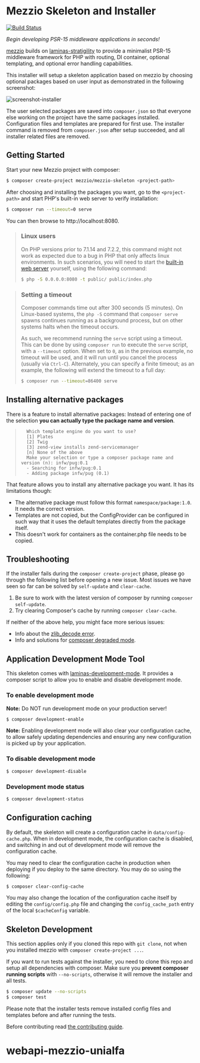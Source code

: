 # Mezzio Skeleton and Installer

[![Build Status](https://github.com/mezzio/mezzio-skeleton/actions/workflows/continuous-integration.yml/badge.svg)](https://github.com/mezzio/mezzio-skeleton/actions/workflows/continuous-integration.yml)

*Begin developing PSR-15 middleware applications in seconds!*

[mezzio](https://github.com/mezzio/mezzio) builds on
[laminas-stratigility](https://github.com/laminas/laminas-stratigility) to
provide a minimalist PSR-15 middleware framework for PHP with routing, DI
container, optional templating, and optional error handling capabilities.

This installer will setup a skeleton application based on mezzio by
choosing optional packages based on user input as demonstrated in the following
screenshot:

![screenshot-installer](https://user-images.githubusercontent.com/1011217/90332191-55d32200-dfbb-11ea-80c0-27a07ef5691a.png)

The user selected packages are saved into `composer.json` so that everyone else
working on the project have the same packages installed. Configuration files and
templates are prepared for first use. The installer command is removed from
`composer.json` after setup succeeded, and all installer related files are
removed.

## Getting Started

Start your new Mezzio project with composer:

```bash
$ composer create-project mezzio/mezzio-skeleton <project-path>
```

After choosing and installing the packages you want, go to the
`<project-path>` and start PHP's built-in web server to verify installation:

```bash
$ composer run --timeout=0 serve
```

You can then browse to http://localhost:8080.

> ### Linux users
>
> On PHP versions prior to 7.1.14 and 7.2.2, this command might not work as
> expected due to a bug in PHP that only affects linux environments. In such
> scenarios, you will need to start the [built-in web
> server](http://php.net/manual/en/features.commandline.webserver.php) yourself,
> using the following command:
>
> ```bash
> $ php -S 0.0.0.0:8080 -t public/ public/index.php
> ```

> ### Setting a timeout
>
> Composer commands time out after 300 seconds (5 minutes). On Linux-based
> systems, the `php -S` command that `composer serve` spawns continues running
> as a background process, but on other systems halts when the timeout occurs.
>
> As such, we recommend running the `serve` script using a timeout. This can
> be done by using `composer run` to execute the `serve` script, with a
> `--timeout` option. When set to `0`, as in the previous example, no timeout
> will be used, and it will run until you cancel the process (usually via
> `Ctrl-C`). Alternately, you can specify a finite timeout; as an example,
> the following will extend the timeout to a full day:
>
> ```bash
> $ composer run --timeout=86400 serve
> ```

## Installing alternative packages

There is a feature to install alternative packages: Instead of entering one of
the selection **you can actually type the package name and version**.

> ```
>   Which template engine do you want to use?
>   [1] Plates
>   [2] Twig
>   [3] zend-view installs zend-servicemanager
>   [n] None of the above
>   Make your selection or type a composer package name and version (n): infw/pug:0.1
>   - Searching for infw/pug:0.1
>   - Adding package infw/pug (0.1)
> ```

That feature allows you to install any alternative package you want. It has its limitations though:

* The alternative package must follow this format `namespace/package:1.0`. It needs the correct version.
* Templates are not copied, but the ConfigProvider can be configured in such way that it uses the
  default templates directly from the package itself.
* This doesn't work for containers as the container.php file needs to be copied.

## Troubleshooting

If the installer fails during the ``composer create-project`` phase, please go
through the following list before opening a new issue. Most issues we have seen
so far can be solved by `self-update` and `clear-cache`.

1. Be sure to work with the latest version of composer by running `composer self-update`.
2. Try clearing Composer's cache by running `composer clear-cache`.

If neither of the above help, you might face more serious issues:

- Info about the [zlib_decode error](https://github.com/composer/composer/issues/4121).
- Info and solutions for [composer degraded mode](https://getcomposer.org/doc/articles/troubleshooting.md#degraded-mode).

## Application Development Mode Tool

This skeleton comes with [laminas-development-mode](https://github.com/laminas/laminas-development-mode).
It provides a composer script to allow you to enable and disable development mode.

### To enable development mode

**Note:** Do NOT run development mode on your production server!

```bash
$ composer development-enable
```

**Note:** Enabling development mode will also clear your configuration cache, to
allow safely updating dependencies and ensuring any new configuration is picked
up by your application.

### To disable development mode

```bash
$ composer development-disable
```

### Development mode status

```bash
$ composer development-status
```

## Configuration caching

By default, the skeleton will create a configuration cache in
`data/config-cache.php`. When in development mode, the configuration cache is
disabled, and switching in and out of development mode will remove the
configuration cache.

You may need to clear the configuration cache in production when deploying if
you deploy to the same directory. You may do so using the following:

```bash
$ composer clear-config-cache
```

You may also change the location of the configuration cache itself by editing
the `config/config.php` file and changing the `config_cache_path` entry of the
local `$cacheConfig` variable.

## Skeleton Development

This section applies only if you cloned this repo with `git clone`, not when you
installed mezzio with `composer create-project ...`.

If you want to run tests against the installer, you need to clone this repo and
setup all dependencies with composer.  Make sure you **prevent composer running
scripts** with `--no-scripts`, otherwise it will remove the installer and all
tests.

```bash
$ composer update --no-scripts
$ composer test
```

Please note that the installer tests remove installed config files and templates
before and after running the tests.

Before contributing read [the contributing guide](https://github.com/mezzio/.github/blob/master/CONTRIBUTING.md).
# webapi-mezzio-unialfa
